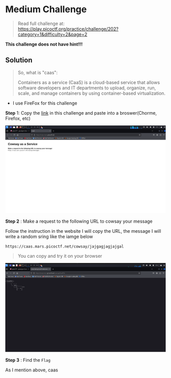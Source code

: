 # Medium Challenge

> Read full challenge at: https://play.picoctf.org/practice/challenge/202?category=1&difficulty=2&page=2

**This challenge does not have hint!!!**

## Solution

> So, what is "caas":
>
>  Containers as a service (CaaS) is a cloud-based service that allows software developers and IT departments to upload, organize, run, scale, and manage containers by using container-based virtualization.

- I use FireFox for this challenge

**Step** 1: Copy the [link](https://caas.mars.picoctf.net/) in this challenge and paste into a broswer(Chorme, Firefox, etc)

![Image of step 1](image0.png)


**Step 2** : Make a request to the following URL to cowsay your message

Follow the instruction in the website I will copy the URL, the message I will write a random sring like the iamge below 

```
https://caas.mars.picoctf.net/cowsay/jajgagjagjajgal
```

> You can copy and try it on your browser

![Iamge of step 2](image1.png)

**Step 3** : Find the `Flag`

As I mention above, caas 



